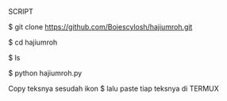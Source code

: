 SCRIPT

$ git clone https://github.com/Boiescylosh/hajiumroh.git

$ cd hajiumroh

$ ls

$ python hajiumroh.py

Copy teksnya sesudah ikon $ lalu paste tiap teksnya di TERMUX
